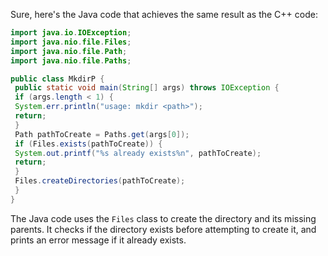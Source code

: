 Sure, here's the Java code that achieves the same result as the C++ code:
```java
import java.io.IOException;
import java.nio.file.Files;
import java.nio.file.Path;
import java.nio.file.Paths;

public class MkdirP {
 public static void main(String[] args) throws IOException {
 if (args.length < 1) {
 System.err.println("usage: mkdir <path>");
 return;
 }
 Path pathToCreate = Paths.get(args[0]);
 if (Files.exists(pathToCreate)) {
 System.out.printf("%s already exists%n", pathToCreate);
 return;
 }
 Files.createDirectories(pathToCreate);
 }
}
```
The Java code uses the `Files` class to create the directory and its missing parents. It checks if the directory exists before attempting to create it, and prints an error message if it already exists.

